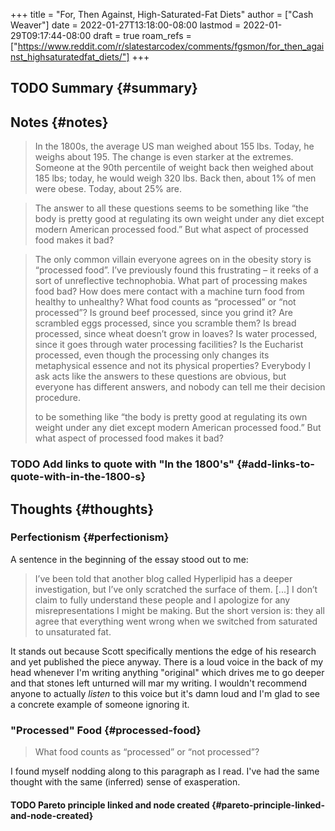 +++
title = "For, Then Against, High-Saturated-Fat Diets"
author = ["Cash Weaver"]
date = 2022-01-27T13:18:00-08:00
lastmod = 2022-01-29T09:17:44-08:00
draft = true
roam_refs = ["https://www.reddit.com/r/slatestarcodex/comments/fgsmon/for_then_against_highsaturatedfat_diets/"]
+++

## <span class="org-todo todo TODO">TODO</span> Summary {#summary}


## Notes {#notes}

> In the 1800s, the average US man weighed about 155 lbs. Today, he weighs about 195. The change is even starker at the extremes. Someone at the 90th percentile of weight back then weighed about 185 lbs; today, he would weigh 320 lbs. Back then, about 1% of men were obese. Today, about 25% are.

<!--quoteend-->

> The answer to all these questions seems to be something like “the body is pretty good at regulating its own weight under any diet except modern American processed food.” But what aspect of processed food makes it bad?

<!--quoteend-->

> The only common villain everyone agrees on in the obesity story is “processed food”. I’ve previously found this frustrating – it reeks of a sort of unreflective technophobia. What part of processing makes food bad? How does mere contact with a machine turn food from healthy to unhealthy? What food counts as “processed” or “not processed”? Is ground beef processed, since you grind it? Are scrambled eggs processed, since you scramble them? Is bread processed, since wheat doesn’t grow in loaves? Is water processed, since it goes through water processing facilities? Is the Eucharist processed, even though the processing only changes its metaphysical essence and not its physical properties? Everybody I ask acts like the answers to these questions are obvious, but everyone has different answers, and nobody can tell me their decision procedure.
>
> to be something like “the body is pretty good at regulating its own weight under any diet except modern American processed food.” But what aspect of processed food makes it bad?


### <span class="org-todo todo TODO">TODO</span> Add links to quote with "In the 1800's" {#add-links-to-quote-with-in-the-1800-s}


## Thoughts {#thoughts}


### Perfectionism {#perfectionism}

A sentence in the beginning of the essay stood out to me:

> I’ve been told that another blog called Hyperlipid has a deeper investigation, but I’ve only scratched the surface of them. [...] I don’t claim to fully understand these people and I apologize for any misrepresentations I might be making. But the short version is: they all agree that everything went wrong when we switched from saturated to unsaturated fat.

It stands out because Scott specifically mentions the edge of his research and yet published the piece anyway. There is a loud voice in the back of my head whenever I'm writing anything "original" which drives me to go deeper and that stones left unturned will mar my writing. I wouldn't recommend anyone to actually _listen_ to this voice but it's damn loud and I'm glad to see a concrete example of someone ignoring it.


### "Processed" Food {#processed-food}

> What food counts as “processed” or “not processed”?

I found myself nodding along to this paragraph as I read. I've had the same thought with the same (inferred) sense of exasperation.


#### <span class="org-todo todo TODO">TODO</span> Pareto principle linked and node created {#pareto-principle-linked-and-node-created}

